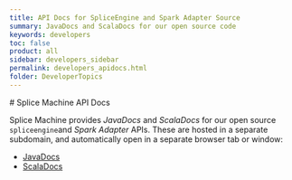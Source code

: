 ```yaml
---
title: API Docs for SpliceEngine and Spark Adapter Source
summary: JavaDocs and ScalaDocs for our open source code
keywords: developers
toc: false
product: all
sidebar: developers_sidebar
permalink: developers_apidocs.html
folder: DeveloperTopics
---
```

<section>
<div class="TopicContent" data-swiftype-index="true" markdown="1">
# Splice Machine API Docs

Splice Machine provides *JavaDocs* and *ScalaDocs* for our open source `spliceengine`and *Spark Adapter* APIs. These are hosted in a separate subdomain, and automatically open in a separate browser tab or window:

<ul>
   <li><a href="https://apidocs.splicemachine.com/JavaDocs/{{site.build_version}}" target="blank">JavaDocs</a></li>
   <li><a href="https://apidocs.splicemachine.com/ScalaDocs/{{site.build_version}}" target="blank">ScalaDocs</a></li>
</ul>

</div>
</section>
